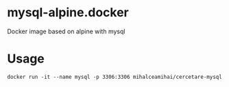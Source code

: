 # mysql-alpine.docker
Docker image based on alpine with mysql

# Usage
```
docker run -it --name mysql -p 3306:3306 mihalceamihai/cercetare-mysql
```
